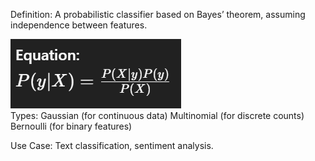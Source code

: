 Definition:
	A probabilistic classifier based on Bayes’ theorem, assuming independence between features.

![Alt text](image.png)<br>
Types:
	Gaussian (for continuous data)
	Multinomial (for discrete counts)
	Bernoulli (for binary features)

Use Case:
	Text classification, sentiment analysis.

